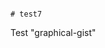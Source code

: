                                                                                                                                                                                                                                                                                                                                                                                                                                                                                                                                                                                                        # test7
Test "graphical-gist"